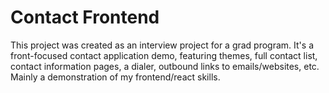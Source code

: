 # Contact Frontend

This project was created as an interview project for a grad program. It's a front-focused contact application demo, featuring themes, full contact list, contact information pages, a dialer, outbound links to emails/websites, etc. Mainly a demonstration of my frontend/react skills.
